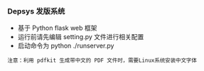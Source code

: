### Depsys 发版系统

- 基于 Python flask web 框架
- 运行前请先编辑 setting.py 文件进行相关配置
- 启动命令为 python ./runserver.py

`注意：利用 pdfkit 生成带中文的 PDF 文件时，需要Linux系统安装中文字体`